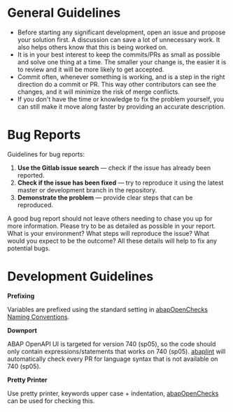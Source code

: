 # General Guidelines

*  Before starting any significant development, open an issue and propose your solution first. A discussion can save a lot of unnecessary work. It also helps others know that this is being worked on.
*  It is in your best interest to keep the commits/PRs as small as possible and solve one thing at a time. The smaller your change is, the easier it is to review and it will be more likely to get accepted.
*  Commit often, whenever something is working, and is a step in the right direction do a commit or PR. This way other contributors can see the changes, and it will minimize the risk of merge conflicts.
*  If you don't have the time or knowledge to fix the problem yourself, you can still make it move along faster by providing an accurate description.

# Bug Reports
Guidelines for bug reports:

1.  **Use the Gitlab issue search** — check if the issue has already been reported.
2.  **Check if the issue has been fixed** — try to reproduce it using the latest master or development branch in the repository.
3.  **Demonstrate the problem** — provide clear steps that can be reproduced.

A good bug report should not leave others needing to chase you up for more information. Please try to be as detailed as possible in your report. What is your environment? What steps will reproduce the issue? What would you expect to be the outcome? All these details will help to fix any potential bugs.

# Development Guidelines
**Prefixing**

Variables are prefixed using the standard setting in [abapOpenChecks Naming Conventions](http://docs.abapopenchecks.org/checks/69/).

**Downport**

ABAP OpenAPI UI is targeted for version 740 (sp05), so the code should only contain expressions/statements that works on 740 (sp05). 
[abaplint](https://github.com/abaplint/abaplint) will automatically check every PR for language syntax that is not available on 740 (sp05).

**Pretty Printer**

Use pretty printer, keywords upper case + indentation, [abapOpenChecks](http://docs.abapopenchecks.org/checks/06/) can be used for checking this.